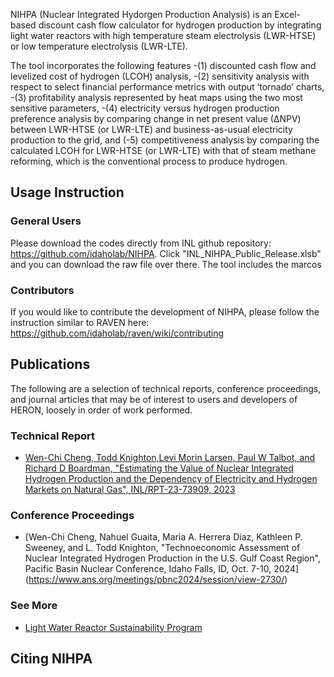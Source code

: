 
NIHPA (Nuclear Integrated Hydorgen Production Analysis) is an Excel-based discount cash flow calculator for hydrogen production by integrating light water reactors with high temperature steam electrolysis (LWR-HTSE) or low temperature electrolysis (LWR-LTE).  
 
The tool incorporates the following features
-(1) discounted cash flow and levelized cost of hydrogen (LCOH) analysis, 
-(2) sensitivity analysis with respect to select financial performance metrics with output ‘tornado’ charts, 
-(3) profitability analysis represented by heat maps using the two most sensitive parameters, 
-(4) electricity versus hydrogen production preference analysis by comparing change in net present value (∆NPV) between LWR-HTSE (or LWR-LTE) and business-as-usual electricity production to the grid, and 
(-5) competitiveness analysis by comparing the calculated LCOH for LWR-HTSE (or LWR-LTE) with that of steam methane reforming, which is the conventional process to produce hydrogen.

## Usage Instruction

### General Users
Please download the codes directly from INL github repository: https://github.com/idaholab/NIHPA. Click "INL_NIHPA_Public_Release.xlsb" and you can download the raw file over there. The tool includes the marcos 

### Contributors
If you would like to contribute the development of NIHPA, please follow the instruction similar to RAVEN here: https://github.com/idaholab/raven/wiki/contributing 

## Publications
The following are a selection of technical reports, conference proceedings, and journal articles that may be of interest to users and developers of HERON, loosely in order of work performed.

### Technical Report
- [Wen-Chi Cheng, Todd Knighton,Levi Morin Larsen, Paul W Talbot, and Richard D Boardman, "Estimating the Value of Nuclear Integrated Hydrogen Production and the Dependency of Electricity and Hydrogen Markets on Natural Gas", INL/RPT-23-73909, 2023](https://www.osti.gov/biblio/2315033)

### Conference Proceedings
- [Wen-Chi Cheng, Nahuel Guaita, Maria A. Herrera Diaz, Kathleen P. Sweeney, and L. Todd Knighton, "Technoeconomic Assessment of Nuclear Integrated Hydrogen Production in the U.S. Gulf Coast Region", Pacific Basin Nuclear Conference, Idaho Falls, ID, Oct. 7-10, 2024]
(https://www.ans.org/meetings/pbnc2024/session/view-2730/)

### See More
- [Light Water Reactor Sustainability Program](https://lwrs.inl.gov/SitePages/Home.aspx)

## Citing NIHPA


